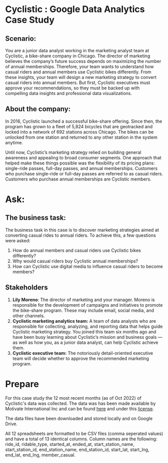 # Cyclistic : Google Data Analytics Case Study

## Scenario:
You are a junior data analyst working in the marketing analyst team at Cyclistic, a bike-share company in Chicago. The director
of marketing believes the company’s future success depends on maximizing the number of annual memberships. Therefore,
your team wants to understand how casual riders and annual members use Cyclistic bikes differently. From these insights,
your team will design a new marketing strategy to convert casual riders into annual members. But first, Cyclistic executives
must approve your recommendations, so they must be backed up with compelling data insights and professional data
visualizations.

## About the company:
In 2016, Cyclistic launched a successful bike-share offering. Since then, the program has grown to a fleet of 5,824 bicycles that
are geotracked and locked into a network of 692 stations across Chicago. The bikes can be unlocked from one station and
returned to any other station in the system anytime.

Until now, Cyclistic’s marketing strategy relied on building general awareness and appealing to broad consumer segments.
One approach that helped make these things possible was the flexibility of its pricing plans: single-ride passes, full-day passes,
and annual memberships. Customers who purchase single-ride or full-day passes are referred to as casual riders. Customers
who purchase annual memberships are Cyclistic members.

# Ask:
## The business task:
The business task in this case is to discover marketing strategies aimed at converting casual rides to annual riders. To achieve this, a few questions were asked:
1. How do annual members and casual riders use Cyclistic bikes differently?
2. Why would casual riders buy Cyclistic annual memberships?
3. How can Cyclistic use digital media to influence casual riders to become members?

## Stakeholders
1. **Lily Moreno**: The director of marketing and your manager. Moreno is responsible for the development of campaigns
and initiatives to promote the bike-share program. These may include email, social media, and other channels.
2. **Cyclistic marketing analytics team:** A team of data analysts who are responsible for collecting, analyzing, and
reporting data that helps guide Cyclistic marketing strategy. You joined this team six months ago and have been busy
learning about Cyclistic’s mission and business goals — as well as how you, as a junior data analyst, can help Cyclistic
achieve them.
3. **Cyclistic executive team:** The notoriously detail-oriented executive team will decide whether to approve the
recommended marketing program.

# Prepare
For this case study the 12 most recent months (as of Oct 2022) of Cyclistic's data was collected. The data was has been made available by Motivate International Inc and can be found [here](https://divvy-tripdata.s3.amazonaws.com/index.html) and under this [license](https://ride.divvybikes.com/data-license-agreement). 

The data files have been downloaded and stored locally and on Google Drive.

All 12 spreadsheets are formatted to be CSV files (comma seperated values) and have a total of 13 identical columns. Column names are the following: ride_id, ridable_type, started_at, ended_at, start_station_name, start_station_id, end_station_name, end_station_id, start_lat, start_lng, end_lat, end_lng, member_casual.


